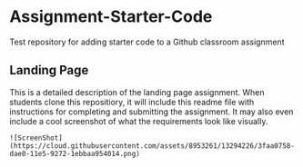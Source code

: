 # Assignment-Starter-Code
Test repository for adding starter code to a Github classroom assignment

## Landing Page

This is a detailed description of the landing page assignment.  When students clone this repositiory, it will include this readme file with instructions for completing and submitting the assignment.  It may also even include a cool screenshot of what the requirements look like visually.
```
![ScreenShot](https://cloud.githubusercontent.com/assets/8953261/13294226/3faa0758-dae0-11e5-9272-1ebbaa954014.png)
```
